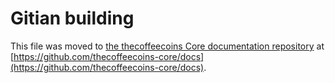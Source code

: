 Gitian building
================

This file was moved to [the thecoffeecoins Core documentation repository](https://github.com/thecoffeecoins-core/docs/blob/master/gitian-building.md) at [https://github.com/thecoffeecoins-core/docs](https://github.com/thecoffeecoins-core/docs).
